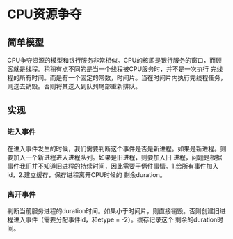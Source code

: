# CPU资源争夺
## 简单模型
CPU争夺资源的模型和银行服务非常相似。CPU的核即是银行服务的窗口，而顾客就是线程。稍稍有点不同的是当一个线程被CPU服务时，并不是一次执行
完线程的所有时间。而是有一个固定的常数，时间片。当在时间片内执行完线程任务，则送去销毁。否则将其送入到队列尾部重新排队。

## 实现
### 进入事件
在进入事件发生的时候，我们需要判断这个事件是否是新进程。如果是新进程。则要加入一个新进程进入进程队列。如果是旧进程，则要加入旧
进程，问题是根据事件我们并不知道旧进程的持续时间，因此需要干俩件事情。1.给所有事件加入id，2.建立缓存，保存进程离开CPU时候的
剩余duration。

### 离开事件
判断当前服务进程的duration时间。如果小于时间片，则直接销毁。否则创建旧进程进入事件（需要分配事件id，和etype = -2）。缓存记录这个
剩余的duration时间。
